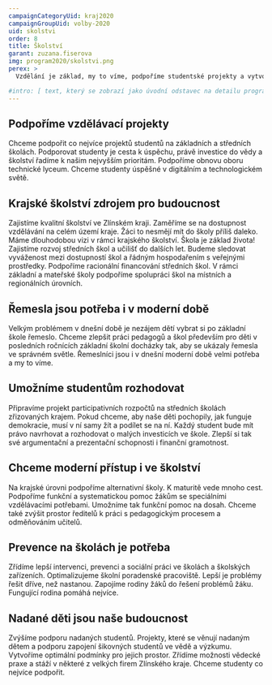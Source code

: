 ```yaml
---
campaignCategoryUid: kraj2020
campaignGroupUid: volby-2020
uid: skolstvi
order: 8
title: Školství
garant: zuzana.fiserova
img: program2020/skolstvi.png
perex: >
  Vzdělání je základ, my to víme, podpoříme studentské projekty a vytvoříme jim možnost praxe, která je v dnešní době důležitá. 

#intro: [ text, který se zobrazí jako úvodní odstavec na detailu programového bodu ]
---
```

## Podpoříme vzdělávací projekty
Chceme podpořit co nejvíce projektů studentů na základních a středních školách. Podporovat studenty je cesta k úspěchu, právě investice do vědy a školství řadíme k našim nejvyšším prioritám. Podpoříme obnovu oboru technické lyceum. Chceme studenty úspěšné v digitálním a technologickém světě.

## Krajské školství zdrojem pro budoucnost
Zajistíme kvalitní školství ve Zlínském kraji. Zaměříme se na dostupnost vzdělávání na celém území kraje. Žáci to nesmějí mít do školy příliš daleko. Máme dlouhodobou vizi v rámci krajského školství. Škola je základ života! Zajistíme rozvoj středních škol a učilišť do dalších let. Budeme sledovat vyváženost mezi dostupností škol a řádným hospodařením s veřejnými prostředky. Podpoříme racionální financování středních škol. V rámci základní a mateřské školy podpoříme spolupráci škol na místních a regionálních úrovních.

## Řemesla jsou potřeba i v moderní době
Velkým problémem v dnešní době je nezájem dětí vybrat si po základní škole řemeslo. Chceme zlepšit práci pedagogů a škol především pro děti v posledních ročnících základní školní docházky tak, aby se ukázaly řemesla ve správném světle. Řemeslníci jsou i v dnešní moderní době velmi potřeba a my to víme.

## Umožníme studentům rozhodovat
Připravíme projekt participativních rozpočtů na středních školách zřizovaných krajem. Pokud chceme, aby naše děti pochopily, jak funguje demokracie, musí v ní samy žít a podílet se na ní. Každý student bude mít právo navrhovat a rozhodovat o malých investicích ve škole. Zlepší si tak své argumentační a prezentační schopnosti i finanční gramotnost.

## Chceme moderní přístup i ve školství
Na krajské úrovni podpoříme alternativní školy. K maturitě vede mnoho cest. Podpoříme funkční a systematickou pomoc žákům se speciálními vzdělávacími potřebami. Umožníme tak funkční pomoc na dosah. Chceme také zvýšit prostor ředitelů k práci s pedagogickým procesem a odměňováním učitelů.

## Prevence na školách je potřeba
Zřídíme lepší intervenci, prevenci a sociální práci ve školách a školských zařízeních. Optimalizujeme školní poradenské pracoviště. Lepší je problémy řešit dříve, než nastanou. Zapojíme rodiny žáků do řešení problémů žáku. Fungující rodina pomáhá nejvíce.

## Nadané děti jsou naše budoucnost
Zvýšíme podporu nadaných studentů. Projekty, které se věnují nadaným dětem a podporu zapojení šikovných studentů ve vědě a výzkumu. Vytvoříme optimální podmínky pro jejich prostor. Zřídíme možnosti vědecké praxe a stáží v některé z velkých firem Zlínského kraje. Chceme studenty co nejvíce podpořit. 

